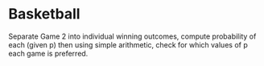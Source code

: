 # Basketball

Separate Game 2 into individual winning outcomes, compute probability of each
(given p) then using simple arithmetic, check for which values of p each game
is preferred.
